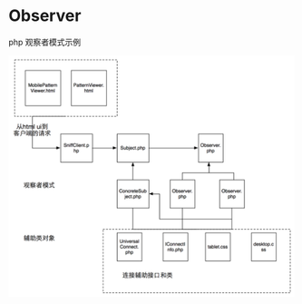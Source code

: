 Observer
========

php 观察者模式示例


![img](https://raw.githubusercontent.com/zhaoyong2006/Observer/master/Observer.png "img")  
